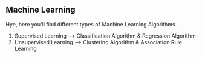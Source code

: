 ## Machine Learning

Hye, here you'll find different types of Machine Learning Algorithms.

1. Supervised Learning   -->     Classification Algorithm          &          Regression Algorithm
2. Unsupervised Learning -->     Clustering Algorithm              &          Association Rule Learning
